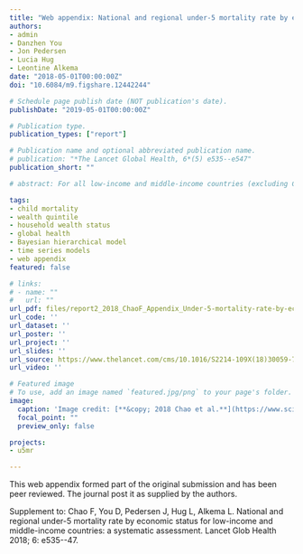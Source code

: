 ```yaml
---
title: "Web appendix: National and regional under-5 mortality rate by economic status for low-income and middle-income countries: a systematic assessment"
authors:
- admin
- Danzhen You
- Jon Pedersen
- Lucia Hug
- Leontine Alkema
date: "2018-05-01T00:00:00Z"
doi: "10.6084/m9.figshare.12442244"

# Schedule page publish date (NOT publication's date).
publishDate: "2019-05-01T00:00:00Z"

# Publication type.
publication_types: ["report"]

# Publication name and optional abbreviated publication name.
# publication: "*The Lancet Global Health, 6*(5) e535--e547"
publication_short: ""

# abstract: For all low-income and middle-income countries (excluding China) combined, the absolute disparities in under-5 mortality rate between the poorest and richest households have narrowed significantly since 1990, whereas the relative differences have remained stable. To further narrow the rich-and-poor gap in under-5 mortality rate on the relative scale, targeted interventions that focus on the poorest populations are needed.

tags:
- child mortality
- wealth quintile
- household wealth status
- global health
- Bayesian hierarchical model
- time series models
- web appendix
featured: false

# links:
# - name: ""
#   url: ""
url_pdf: files/report2_2018_ChaoF_Appendix_Under-5-mortality-rate-by-economic-status-for-low-income-and-middle-income-countries.pdf
url_code: ''
url_dataset: ''
url_poster: ''
url_project: ''
url_slides: ''
url_source: https://www.thelancet.com/cms/10.1016/S2214-109X(18)30059-7/attachment/32b25f53-b21b-4cf0-9e99-7da1cf01c728/mmc1.pdf
url_video: ''

# Featured image
# To use, add an image named `featured.jpg/png` to your page's folder. 
image:
  caption: 'Image credit: [**&copy; 2018 Chao et al.**](https://www.sciencedirect.com/science/article/pii/S2214109X18300597)'
  focal_point: ""
  preview_only: false

projects:
- u5mr

---
```

This web appendix formed part of the original submission and has been peer reviewed. The journal post it as supplied by the authors.

Supplement to: Chao F, You D, Pedersen J, Hug L, Alkema L. National and regional
under-5 mortality rate by economic status for low-income and middle-income
countries: a systematic assessment. Lancet Glob Health 2018; 6: e535--47.
